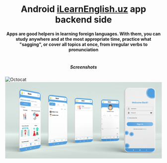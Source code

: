 <h1 align="center">Android <a href="https://iLearnEnglish.uz/" target="_blank">iLearnEnglish.uz</a> app backend side</h1>
<h4 align="center">Apps are good helpers in learning foreign languages. With them, you can study anywhere and at the most appropriate time, practice what "sagging", or cover all topics at once, from irregular verbs to pronunciation</h4>

#
<h5 align="center">Screenshots</h5>

![Octocat](https://github.com/itech-programmer/laravel-ilearn-english/blob/master/screenshots/phone%20banner.png "banner")
![Octocat](https://github.com/itech-programmer/laravel-ilearn-english/blob/master/screenshots/poster.png "banner")

